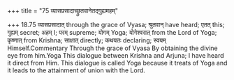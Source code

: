 +++
title = "75 व्यासप्रसादाच्छ्रुतवानेतद्गुह्यमहम्"

+++
18.75 व्यासप्रसादात् through the grace of Vyasa; श्रुतवान् have heard;
एतत् this; गुह्यम् secret; अहम् I; परम् supreme; योगम् Yoga; योगेश्वरात्
from the Lord of Yoga; कृष्णात् from Krishna; साक्षात् directly; कथयतः
declaring; स्वयम् Himself.Commentary Through the grace of Vyasa By
obtaining the divine eye from him.Yoga This dialogue between Krishna and
Arjuna; I have heard it direct from Him. This dialogue is called Yoga
because it treats of Yoga and it leads to the attainment of union with
the Lord.
